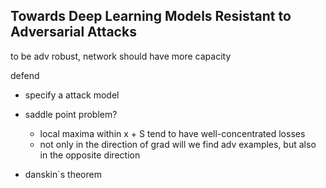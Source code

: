 ## Towards Deep Learning Models Resistant to Adversarial Attacks

to be adv robust, network should have more capacity

defend
- specify a attack model
- saddle point problem?
  - local maxima within x + S tend to have well-concentrated losses
  - not only in the direction of grad will we find adv examples, but also in the opposite direction

- danskin`s theorem
